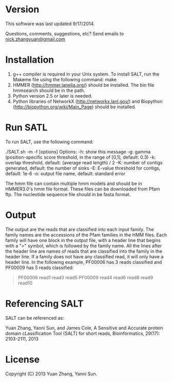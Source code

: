 Version
===================
This software was last updated 9/17/2014. 

Questions, comments, suggestions, etc?
Send emails to nick.zhangyuan@gmail.com

Installation
===================
1. g++ compiler is required in your Unix system. To install SALT, run the Makeme file using the following command:
make
2. HMMER (http://hmmer.janelia.org/) should be installed. The bin file hmmsearch should be in the path.
3. Python version 2.5 or later is needed.
4. Python libraries of NetworkX (http://networkx.lanl.gov/) and Biopython (http://biopython.org/wiki/Main_Page) should be installed.

Run SATL
===================
To run SALT, use the following command:

./SALT.sh -m <HMMER3 HMM file> -f <fasta file> [options]
  Options:
    -h:  show this message
    -g:  gamma (position-specific score threshold, in the range of [0,1], default: 0.3)
    -k:  overlap threshold, default: (average read length) / 2
    -K:  number of contigs generated, default: the number of sinks
    -E:  E-value threshold for contigs, default: 1e-6
    -o:  output file name, default: standard error

The hmm file can contain multiple hmm models and should be in HMMER3.0's hmm file format. These files can be downloaded from Pfam ftp. The nucleotide sequence file should in be fasta format.
 
Output
===================
The output are the reads that are classified into each input family. The family names are the accessions of the Pfam families in the HMM files. Each family will have one block in the output file, with a header line that begins with a ">" symbol, which is followed by the family name. All the lines after the header line are names of reads that are classified into the family in the header line. If a family does not have any classified read, it will only have a header line. In the following example, PF00006 has 3 reads classified and PF00009 has 5 reads classified:

>PF00006
read1
read3
read5
>PF00009
read4
read6
read8
read9
read10

Referencing SALT
=======================
SALT can be referenced as:

Yuan Zhang, Yanni Sun, and James Cole, A Sensitive and Accurate protein domain cLassification Tool (SALT) for short reads, Bioinformatics, 29(17): 2103-2111, 2013

License
===================
Copyright (C) 2013 Yuan Zhang, Yanni Sun.
